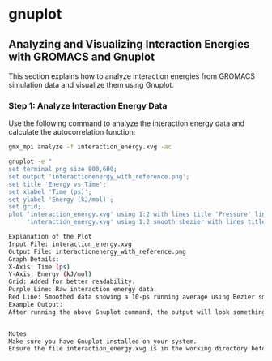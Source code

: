 # gnuplot
## Analyzing and Visualizing Interaction Energies with GROMACS and Gnuplot

This section explains how to analyze interaction energies from GROMACS simulation data and visualize them using Gnuplot.

### Step 1: Analyze Interaction Energy Data
Use the following command to analyze the interaction energy data and calculate the autocorrelation function:

```bash
gmx_mpi analyze -f interaction_energy.xvg -ac

gnuplot -e "
set terminal png size 800,600;
set output 'interactionenergy_with_reference.png';
set title 'Energy vs Time';
set xlabel 'Time (ps)';
set ylabel 'Energy (kJ/mol)';
set grid;
plot 'interaction_energy.xvg' using 1:2 with lines title 'Pressure' linecolor rgb 'purple', \
     'interaction_energy.xvg' using 1:2 smooth sbezier with lines title '10-ps Running Avg' linecolor rgb 'red';"

Explanation of the Plot
Input File: interaction_energy.xvg
Output File: interactionenergy_with_reference.png
Graph Details:
X-Axis: Time (ps)
Y-Axis: Energy (kJ/mol)
Grid: Added for better readability.
Purple Line: Raw interaction energy data.
Red Line: Smoothed data showing a 10-ps running average using Bezier smoothing.
Example Output:
After running the above Gnuplot command, the output will look something like this:


Notes
Make sure you have Gnuplot installed on your system.
Ensure the file interaction_energy.xvg is in the working directory before running these commands.
